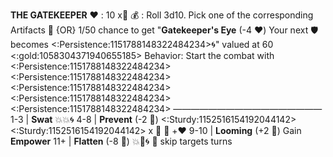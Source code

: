 __**THE GATEKEEPER**__
:heart: : 10 x:busts_in_silhouette:
:moneybag: : Roll 3d10. Pick one of the corresponding Artifacts 🏺 {OR} 1/50 chance to get "**Gatekeeper's Eye** (-4 :heart:) Your next :shield: becomes <:Persistence:1151788148322484234>:cyclone:" valued at 60 <:gold:1058304371940655185>
Behavior: Start the combat with <:Persistence:1151788148322484234> <:Persistence:1151788148322484234> <:Persistence:1151788148322484234> <:Persistence:1151788148322484234> <:Persistence:1151788148322484234>
—————————————————
1-3   | **Swat** :boom::boom::cyclone:
4-8   | **Prevent** (-2 :game_die:) <:Sturdy:1152516154192044142> <:Sturdy:1152516154192044142> x :busts_in_silhouette: :twisted_rightwards_arrows: +:heart:
9-10 | **Looming** (+2 :game_die:) Gain __Empower__
11+    | **Flatten** (-8 :game_die:) :boom::no_entry_sign::cyclone: :twisted_rightwards_arrows: skip targets turns
